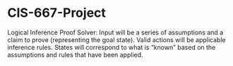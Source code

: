 # CIS-667-Project
Logical Inference Proof Solver: Input will be a series of assumptions and a claim to prove (representing the goal state). Valid actions will be applicable inference rules. States will correspond to what is “known” based on the assumptions and rules that have been applied.
